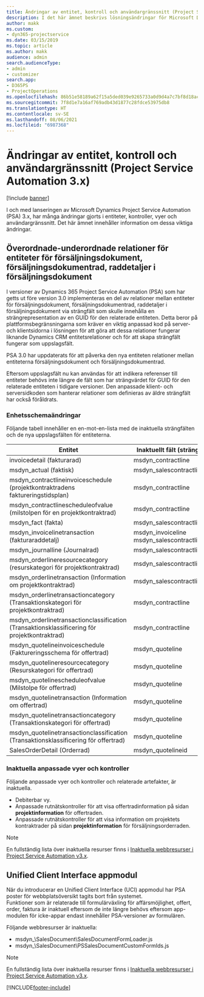 ```yaml
---
title: Ändringar av entitet, kontroll och användargränssnitt (Project Service Automation 3.x)
description: I det här ämnet beskrivs lösningsändringar för Microsoft Dynamics Project Service Automation 3.x.
author: makk
ms.custom:
- dyn365-projectservice
ms.date: 03/15/2019
ms.topic: article
ms.author: makk
audience: admin
search.audienceType:
- admin
- customizer
search.app:
- D365PS
- ProjectOperations
ms.openlocfilehash: 86b51e58189a62f15a5ded039e9265733a0d9d4a7c7bf8d18ac46aadf1d2a931
ms.sourcegitcommit: 7f8d1e7a16af769adb43d1877c28fdce53975db8
ms.translationtype: HT
ms.contentlocale: sv-SE
ms.lasthandoff: 08/06/2021
ms.locfileid: "6987368"
---
```

# <a name="entity-control-and-user-interface-changes-project-service-automation-3x"></a>Ändringar av entitet, kontroll och användargränssnitt (Project Service Automation 3.x)

[!include [banner](../../includes/psa-now-project-operations.md)]


I och med lanseringen av Microsoft Dynamics Project Service Automation (PSA) 3.x, har många ändringar gjorts i entiteter, kontroller, vyer och användargränssnitt. Det här ämnet innehåller information om dessa viktiga ändringar.

## <a name="parent-child-relationships-for-sales-document-sales-document-line-sales-document-line-detail-entities"></a>Överordnade-underordnade relationer för entiteter för försäljningsdokument, försäljningsdokumentrad, raddetaljer i försäljningsdokument
I versioner av Dynamics 365 Project Service Automation (PSA) som har getts ut före version 3.0 implementeras en del av relationer mellan entiteter för försäljningsdokument, försäljningsdokumentrad, raddetaljer i försäljningsdokument via strängfält som skulle innehålla en strängrepresentation av en GUID för den relaterade entiteten. Detta beror på plattformsbegränsningarna som kräver en viktig anpassad kod på server- och klientsidorna i lösningen för att göra att dessa relationer fungerar liknande Dynamics CRM entitetsrelationer och för att skapa strängfält fungerar som uppslagsfält.

PSA 3.0 har uppdaterats för att påverka den nya entiteten relationer mellan entiteterna försäljningsdokument och försäljningsdokumentrad.

Eftersom uppslagsfält nu kan användas för att indikera referenser till entiteter behövs inte längre de fält som har strängvärdet för GUID för den relaterade entiteten i tidigare versioner. Den anpassade klient- och serversidkoden som hanterar relationer som definieras av äldre strängfält har också föråldrats.

### <a name="entity-schema-changes"></a>Enhetsschemaändringar
Följande tabell innehåller en en-mot-en-lista med de inaktuella strängfälten och de nya uppslagsfälten för entiteterna. 

 Entitet |   Inaktuellt fält (sträng) | Nytt fält (uppslag)
--- | --- | ---
invoicedetail (fakturarad) |  msdyn_contractline |    msdyn_contractlineid
msdyn_actual (faktisk) | msdyn_salescontractline |   msdyn_salescontractlineid
msdyn_contractlineinvoiceschedule (projektkontraktradens faktureringstidsplan) |    msdyn_contractline |    msdyn_contractlineid
msdyn_contractlinescheduleofvalue (milstolpen för en projektkontraktrad) |   msdyn_contractline |    msdyn_contractlineid
msdyn_fact (fakta) | msdyn_salescontractline |   msdyn_salescontractlineid
msdyn_invoicelinetransaction (fakturaraddetalj) | msdyn_invoiceline <br> msdyn_salescontractline | msdyn_invoicelineid <br> msdyn_salescontractlineid
msdyn_journalline (Journalrad) |  msdyn_salescontractline |   msdyn_salescontractlineid
msdyn_orderlineresourcecategory (resurskategori för projektkontraktrad) | msdyn_salescontractline |   msdyn_contractlineid
msdyn_orderlinetransaction (Information om projektkontraktrad) | msdyn_salescontractline |   msdyn_salescontractlineid
msdyn_orderlinetransactioncategory (Transaktionskategori för projektkontraktrad) |   msdyn_contractline |    msdyn_contractlineid
msdyn_orderlinetransactionclassification (Transaktionsklassificering för projektkontraktrad) |   msdyn_contractline |    msdyn_contractlineid
msdyn_quotelineinvoiceschedule (Faktureringsschema för offertrad) |  msdyn_quoteline |   msdyn_quotelineid
msdyn_quotelineresourcecategory (Resurskategori för offertrad) |    msdyn_quoteline |   msdyn_quotelineid
msdyn_quotelinescheduleofvalue (Milstolpe för offertrad) | msdyn_quoteline |   msdyn_quotelineid
msdyn_quotelinetransaction (Information om offertrad) |    msdyn_quoteline |   msdyn_quotelineid
msdyn_quotelinetransactioncategory (Transaktionskategori för offertrad) |  msdyn_quoteline |   msdyn_quotelineid
msdyn_quotelinetransactionclassification (Transaktionsklassificering för offertrad) |  msdyn_quoteline |   msdyn_quotelineid
SalesOrderDetail (Orderrad) | msdyn_quotelineid | msdyn_quoteline 

### <a name="deprecated-custom-views-and-controls"></a>Inaktuella anpassade vyer och kontroller
Följande anpassade vyer och kontroller och relaterade artefakter, är inaktuella.

- Debiterbar vy.
- Anpassade rutnätskontroller för att visa offertradinformation på sidan **projektinformation** för offertraden.
- Anpassade rutnätskontroller för att visa information om projektets kontraktrader på sidan **projektinformation** för försäljningsorderraden.

> [!NOTE]
> En fullständig lista över inaktuella resurser finns i [Inaktuella webbresurser i Project Service Automation v3.x](../developer-guides/web-resources-deprecated-v3.x.md).

## <a name="unified-client-interface-app-module"></a>Unified Client Interface appmodul
När du introducerar en Unified Client Interface (UCI) appmodul har PSA poster för webbplatsöversikt tagits bort från systemet.  
Funktioner som är relaterade till formulärväxling för affärsmöjlighet, offert, order, faktura är inaktuell eftersom de inte längre behövs eftersom app-modulen för icke-appar endast innehåller PSA-versioner av formulären.  

Följande webbresurser är inaktuella:

- msdyn_\SalesDocument\SalesDocumentFormLoader.js
- msdyn_\SalesDocument\PSSalesDocumentCustomFormIds.js

> [!NOTE]
> En fullständig lista över inaktuella resurser finns i [Inaktuella webbresurser i Project Service Automation v3.x](../developer-guides/web-resources-deprecated-v3.x.md).




[!INCLUDE[footer-include](../../includes/footer-banner.md)]